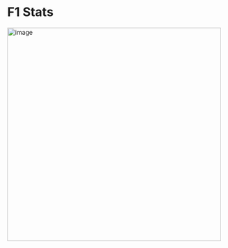 # F1 Stats

<img width="490" alt="image" src="https://github.com/user-attachments/assets/a51a7c37-5539-44c7-91de-f973794b8c60" />
